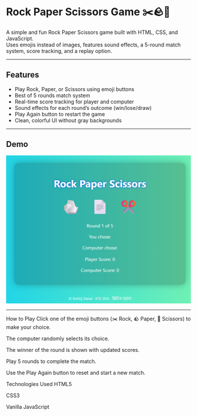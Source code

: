 # Rock Paper Scissors Game ✂️🪨📄

A simple and fun Rock Paper Scissors game built with HTML, CSS, and JavaScript.  
Uses emojis instead of images, features sound effects, a 5-round match system, score tracking, and a replay option.

---

## Features

- Play Rock, Paper, or Scissors using emoji buttons  
- Best of 5 rounds match system  
- Real-time score tracking for player and computer  
- Sound effects for each round’s outcome (win/lose/draw)  
- Play Again button to restart the game  
- Clean, colorful UI without gray backgrounds  

---

## Demo

![Rock Paper Scissors Demo GIF or Screenshot](images/rps.png)

---

How to Play
Click one of the emoji buttons (✂️ Rock, 🪨 Paper, 📄 Scissors) to make your choice.

The computer randomly selects its choice.

The winner of the round is shown with updated scores.

Play 5 rounds to complete the match.

Use the Play Again button to reset and start a new match.

Technologies Used
HTML5

CSS3

Vanilla JavaScript

